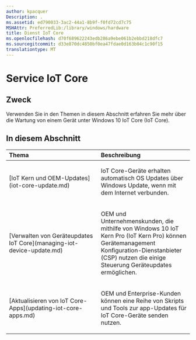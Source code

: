 ```yaml
---
author: kpacquer
Description: .
ms.assetid: ed790033-3ac2-44a1-8b9f-f0fd72cd7c75
MSHAttr: PreferredLib:/library/windows/hardware
title: Dienst IoT Core
ms.openlocfilehash: d70f689622243edb286a9ebe061b2ebbd218dfc7
ms.sourcegitcommit: d33e870dc4850bf0ea47fdae0d163b04c1c90f15
translationtype: MT
---
```

# <a name="service-iot-core"></a>Service IoT Core


## <a name="span-idpurposespanspan-idpurposespanspan-idpurposespanpurpose"></a><span id="Purpose"></span><span id="purpose"></span><span id="PURPOSE"></span>Zweck


Verwenden Sie in den Themen in diesem Abschnitt erfahren Sie mehr über die Wartung von einem Gerät unter Windows 10 IoT Core (IoT Core).

## <a name="span-idinthissectionspanin-this-section"></a><span id="in_this_section"></span>In diesem Abschnitt


<table>
<colgroup>
<col width="50%" />
<col width="50%" />
</colgroup>
<thead>
<tr class="header">
<th align="left">Thema</th>
<th align="left">Beschreibung</th>
</tr>
</thead>
<tbody>
<tr class="odd">
<td align="left"><p>[IoT Kern und OEM-Updates](iot-core-update.md)</p></td>
<td align="left"><p>IoT Core-Geräte erhalten automatisch OS Updates über Windows Update, wenn mit dem Internet verbunden.</p></td>
</tr>
<tr class="even">
<td align="left"><p>[Verwalten von Geräteupdates IoT Core](managing-iot-device-update.md)</p></td>
<td align="left"><p>OEM und Unternehmenskunden, die mithilfe von Windows 10 IoT Kern Pro (IoT Kern Pro) können Gerätemanagement Konfiguration-Dienstanbieter (CSP) nutzen die einige Steuerung Geräteupdates ermöglichen.</p></td>
</tr>
<tr class="odd">
<td align="left"><p>[Aktualisieren von IoT Core-Apps](updating-iot-core-apps.md)</p></td>
<td align="left"><p>OEM und Enterprise-Kunden können eine Reihe von Skripts und Tools zur app-Updates für IoT Core-Geräte senden nutzen.</p></td>
</tr>
</tbody>
</table>

 

 

 





